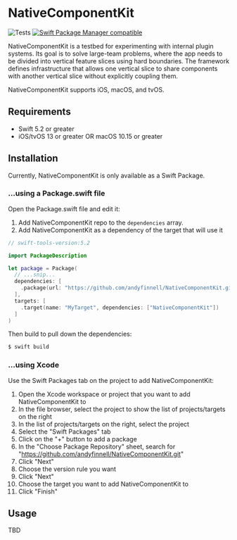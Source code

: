 # NativeComponentKit
![Tests](https://github.com/andyfinnell/NativeComponentKit/workflows/Tests/badge.svg) [![Swift Package Manager compatible](https://img.shields.io/badge/Swift%20Package%20Manager-compatible-brightgreen.svg)](https://github.com/apple/swift-package-manager)

NativeComponentKit is a testbed for experimenting with internal plugin systems. Its goal is to solve large-team problems, where the app needs to be divided into vertical feature slices using hard boundaries. The framework defines infrastructure that allows one vertical slice to share components with another vertical slice without explicitly coupling them.

NativeComponentKit supports iOS, macOS, and tvOS.

## Requirements

- Swift 5.2 or greater
- iOS/tvOS 13 or greater OR macOS 10.15 or greater

## Installation

Currently, NativeComponentKit is only available as a Swift Package.

### ...using a Package.swift file

Open the Package.swift file and edit it:

1. Add NativeComponentKit repo to the `dependencies` array.
1. Add NativeComponentKit as a dependency of the target that will use it

```Swift
// swift-tools-version:5.2

import PackageDescription

let package = Package(
  // ...snip...
  dependencies: [
    .package(url: "https://github.com/andyfinnell/NativeComponentKit.git", from: "0.0.1")
  ],
  targets: [
    .target(name: "MyTarget", dependencies: ["NativeComponentKit"])
  ]
)
```

Then build to pull down the dependencies:

```Bash
$ swift build
```

### ...using Xcode

Use the Swift Packages tab on the project to add NativeComponentKit:

1. Open the Xcode workspace or project that you want to add NativeComponentKit to
1. In the file browser, select the project to show the list of projects/targets on the right
1. In the list of projects/targets on the right, select the project
1. Select the "Swift Packages" tab
1. Click on the "+" button to add a package
1. In the "Choose Package Repository" sheet, search for  "https://github.com/andyfinnell/NativeComponentKit.git"
1. Click "Next"
1. Choose the version rule you want
1. Click "Next"
1. Choose the target you want to add NativeComponentKit to
1. Click "Finish"

## Usage 

TBD
